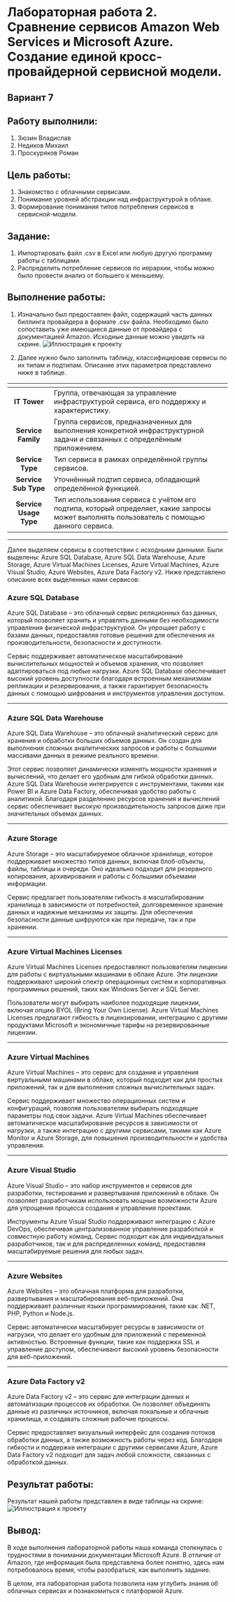 # Лабораторная работа 2. Сравнение сервисов Amazon Web Services и Microsoft Azure. Создание единой кросс-провайдерной сервисной модели.
## Вариант 7
## Работу выполнили: 
1. Зюзин Владислав
2. Недиков Михаил
3. Проскуряков Роман
## Цель работы:
1. Знакомство с облачными сервисами.
2. Понимание уровней абстракции над инфраструктурой в облаке.
3. Формирование понимания типов потребления сервисов в сервисной-модели. 
## Задание:
1. Импортировать файл .csv в Excel или любую другую программу работы с таблицами.
2. Распределить потребление сервисов по иерархии, чтобы можно было провести анализ от большего к меньшему.
## Выполнение работы:
1.	Изначально был предоставлен файл, содержащий часть данных биллинга провайдера в формате .csv файла. Необходимо было сопоставить уже имеющиеся данные от провайдера с документацией Amazon. Исходные данные можно увидеть на скрине.
![Иллюстрация к проекту](условие.png)

2.	Далее нужно было заполнить таблицу, классифицировав сервисы по их типам и подтипам. Описание этих параметров представлено ниже в таблице.

| <!-- -->      | <!-- -->        | 
|:-------------:|:---------------|
|**IT Tower**|Группа, отвечающая за управление инфраструктурой сервиса, его поддержку и характеристику.|
|**Service Family**|Группа сервисов, предназначенных для выполнения конкретной инфраструктурной задачи и связанных с определённым приложением.|
|**Service Type**|Тип сервиса в рамках определённой группы сервисов.|
|**Service Sub Type**|Уточнённый подтип сервиса, обладающий определённой функцией.|
|**Service Usage Type**|Тип использования сервиса с учётом его подтипа, который определяет, какие запросы может выполнять пользователь с помощью данного сервиса.|
---
Далее выделяем сервисы в соответствии с исходными данными. Были выделены: Azure SQL Database, Azure SQL Data Warehouse, Azure Storage, Azure Virtual Machines Licenses, Azure Virtual Machines, Azure Visual Studio, Azure Websites, Azure Data Factory v2. Ниже представлено описание всех выделенных нами сервисов: 

### Azure SQL Database  
Azure SQL Database – это облачный сервис реляционных баз данных, который позволяет хранить и управлять данными без необходимости управления физической инфраструктурой. Он упрощает работу с базами данных, предоставляя готовые решения для обеспечения их производительности, безопасности и доступности.  

Сервис поддерживает автоматическое масштабирование вычислительных мощностей и объемов хранения, что позволяет адаптироваться под любые нагрузки. Azure SQL Database обеспечивает высокий уровень доступности благодаря встроенным механизмам репликации и резервирования, а также гарантирует безопасность данных с помощью шифрования и инструментов управления доступом.

---

### Azure SQL Data Warehouse  
Azure SQL Data Warehouse – это облачный аналитический сервис для хранения и обработки больших объемов данных. Он создан для выполнения сложных аналитических запросов и работы с большими массивами данных в режиме реального времени.  

Этот сервис позволяет динамически изменять мощности хранения и вычислений, что делает его удобным для гибкой обработки данных. Azure SQL Data Warehouse интегрируется с инструментами, такими как Power BI и Azure Data Factory, обеспечивая удобство работы с аналитикой. Благодаря разделению ресурсов хранения и вычислений сервис обеспечивает высокую производительность запросов даже при значительных объемах данных.

---

### Azure Storage  
Azure Storage – это масштабируемое облачное хранилище, которое поддерживает множество типов данных, включая блоб-объекты, файлы, таблицы и очереди. Оно идеально подходит для резервного копирования, архивирования и работы с большими объемами информации.  

Сервис предлагает пользователям гибкость в масштабировании хранилища в зависимости от потребностей, долговременное хранение данных и надежные механизмы их защиты. Для обеспечения безопасности данные шифруются как при передаче, так и при хранении.

---

### Azure Virtual Machines Licenses  
Azure Virtual Machines Licenses предоставляют пользователям лицензии для работы с виртуальными машинами в облаке Azure. Эти лицензии поддерживают широкий спектр операционных систем и корпоративных программных решений, таких как Windows Server и SQL Server.  

Пользователи могут выбирать наиболее подходящие лицензии, включая опцию BYOL (Bring Your Own License). Azure Virtual Machines Licenses предлагают гибкость в лицензировании, интеграцию с другими продуктами Microsoft и экономичные тарифы на резервированные лицензии.

---

### Azure Virtual Machines  
Azure Virtual Machines – это сервис для создания и управления виртуальными машинами в облаке, который подходит как для простых приложений, так и для выполнения сложных вычислительных задач.  

Сервис поддерживает множество операционных систем и конфигураций, позволяя пользователям выбирать подходящие параметры под свои задачи. Azure Virtual Machines обеспечивает автоматическое масштабирование ресурсов в зависимости от нагрузки, а также интеграцию с другими сервисами, такими как Azure Monitor и Azure Storage, для повышения производительности и удобства управления.

---

### Azure Visual Studio  
Azure Visual Studio – это набор инструментов и сервисов для разработки, тестирования и развертывания приложений в облаке. Он позволяет разработчикам использовать мощные возможности Azure для упрощения процесса создания и управления проектами.  

Инструменты Azure Visual Studio поддерживают интеграцию с Azure DevOps, обеспечивая централизованное управление разработкой и совместную работу команд. Сервис подходит как для индивидуальных разработчиков, так и для распределенных команд, предоставляя масштабируемые решения для любых задач.

---

### Azure Websites  
Azure Websites – это облачная платформа для разработки, развертывания и масштабирования веб-приложений. Она поддерживает различные языки программирования, такие как .NET, PHP, Python и Node.js.  

Сервис автоматически масштабирует ресурсы в зависимости от нагрузки, что делает его удобным для приложений с переменной активностью. Встроенные функции, такие как поддержка SSL и управление доступом, обеспечивают высокий уровень безопасности для веб-приложений.

---

### Azure Data Factory v2  
Azure Data Factory v2 – это сервис для интеграции данных и автоматизации процессов их обработки. Он позволяет объединять данные из различных источников, включая локальные и облачные хранилища, и создавать сложные рабочие процессы.  

Сервис предоставляет визуальный интерфейс для создания потоков обработки данных, а также возможность работы через код. Благодаря гибкости и поддержке интеграции с другими сервисами Azure, Azure Data Factory v2 подходит для задач любой сложности, связанных с обработкой данных.


## Результат работы:
Результат нашей работы представлен в виде таблицы на скрине:  
![Иллюстрация к проекту](результат.png)
## Вывод:

В ходе выполнения лабораторной работы наша команда столкнулась с трудностями в понимании документации Microsoft Azure. В отличие от Amazon, где информация была представлена более понятно, здесь нам потребовалось время, чтобы разобраться, как выполнить задание.

В целом, эта лабораторная работа позволила нам углубить знания об облачных сервисах и познакомиться с платформой Azure.
